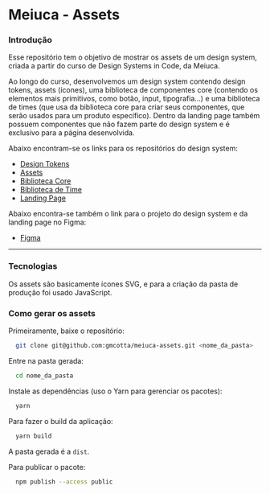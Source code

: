 # Meiuca - Assets

### Introdução

Esse repositório tem o objetivo de mostrar os assets de um design system, criada a partir do curso de Design Systems in Code, da Meiuca.

Ao longo do curso, desenvolvemos um design system contendo design tokens, assets (ícones), uma biblioteca de componentes core (contendo os elementos mais primitivos, como botão, input, tipografia...) e uma biblioteca de times (que usa da biblioteca core para criar seus componentes, que serão usados para um produto específico). Dentro da landing page também possuem componentes que não fazem parte do design system e é exclusivo para a página desenvolvida.

Abaixo encontram-se os links para os repositórios do design system:

- [Design Tokens](https://github.com/gmcotta/meiuca-design-tokens)
- [Assets](https://github.com/gmcotta/meiuca-assets)
- [Biblioteca Core](https://github.com/gmcotta/meiuca-design-system-core)
- [Biblioteca de Time](https://github.com/gmcotta/meiuca-design-system-team-lp)
- [Landing Page](https://github.com/gmcotta/meiuca-ds-landing-page)

Abaixo encontra-se também o link para o projeto do design system e da landing page no Figma:

- [Figma](https://www.figma.com/file/ADrWGQ6GfDjIMKkWsJ65M0/DS-in-Code-%7C-Atividade-pr%C3%A1tica?node-id=2%3A3199)

***

### Tecnologias

Os assets são basicamente ícones SVG, e para a criação da pasta de produção foi usado JavaScript.

### Como gerar os assets

Primeiramente, baixe o repositório:
```bash
  git clone git@github.com:gmcotta/meiuca-assets.git <nome_da_pasta>
```

Entre na pasta gerada:
```bash
  cd nome_da_pasta
```

Instale as dependências (uso o Yarn para gerenciar os pacotes):
```bash
  yarn
```

Para fazer o build da aplicação:
```bash
  yarn build
```
A pasta gerada é a ```dist```.

Para publicar o pacote:
```bash
  npm publish --access public
```
